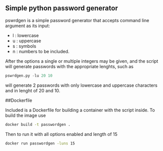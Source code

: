 
## Simple python password generator

pswrdgen is a simple password generator that accepts command line argument as its input:
 
 - l : lowercase 
 - u : uppercase 
 - s : symbols
 - n : numbers to be included.

After the options a single or multiple integers may be given, and the 
script will generate passwords with the appropriate lenghts, such as 

```python 
pswrdgen.py -lu 20 10 
```

will generate 2 passwords with only lowercase and uppercase characters 
and in lenght of 20 and 10.



##Dockerfile

Included is a Dockerfile for building a container with the script inside. 
To build the image use 

```bash
docker build -t passwordgen .
```

Then to run it with all options enabled and length of 15

```bash
docker run passwordgen -luns 15
```
 




